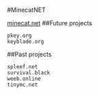 #MinecatNET

[minecat.net](https://minecat.net)
##Future projects

    pkey.org
    keyblade.org

##Past projects

    spleef.net
    survival.black
    weeb.online
    tinymc.net

